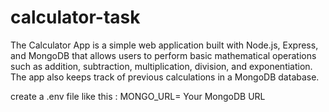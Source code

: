 # calculator-task

The Calculator App is a simple web application built with Node.js, Express, and MongoDB that allows users to perform basic mathematical operations such as addition, subtraction, multiplication, division, and exponentiation. The app also keeps track of previous calculations in a MongoDB database.

create a .env file like this :
MONGO_URL=  Your MongoDB URL

